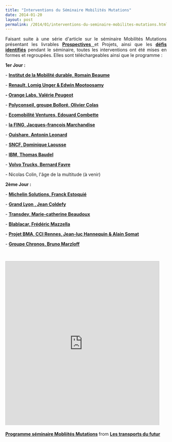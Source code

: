 ```yaml
---
title: "Interventions du Séminaire Mobilités Mutations"
date: 2014-01-20
layout: post
permalink: /2014/01/interventions-du-seminaire-mobilites-mutations.html
---
```


<p style="text-align: justify;">Faisant suite à une série d'article sur le séminaire Mobilités Mutations présentant les livrables <a href="/2014/01/seminaire-mobilites-mutations-prospectives-2015-a-2065.html" target="_blank"><strong>Prospectives</strong> </a>et Projets, ainsi que les <a href="/2013/12/mur-des-defis.html" target="_blank"><strong>défis identifiés</strong></a> pendant le séminaire, toutes les interventions ont été mises en formes et regroupées. Elles sont téléchargeables ainsi que le programme :</p> <p style="text-align: justify;"><strong>1er Jour : </strong></p> <p style="text-align: justify;">- <a href="http://fr.slideshare.net/transportsdufutur/1-imd-prez" target="_blank"><strong>Institut de la Mobilité durable, Romain Beaume</strong></a></p> <p style="text-align: justify;">- <a href="http://fr.slideshare.net/transportsdufutur/mobilits-mutations-jour-1-renault" target="_blank"><strong>Renault, Lomig Unger & Edwin Mootoosamy</strong></a></p> <p style="text-align: justify;"><strong>- <a href="http://fr.slideshare.net/transportsdufutur/mobilits-mutations-jour-1-orange-lab" target="_blank">Orange Labs, Valérie Peugeot</a></strong></p> <p style="text-align: justify;">- <a href="http://fr.slideshare.net/transportsdufutur/mobilits-mutations-jour-1-polyconseil" target="_blank"><strong>Polyconseil, groupe Bolloré, Olivier Colas</strong></a></p> <p style="text-align: justify;">- <a href="http://fr.slideshare.net/transportsdufutur/mobilits-mutations-jour-1-ecomobilit-ventures" target="_blank"><strong>Ecomobilité Ventures, Edouard Combette</strong></a></p> <p style="text-align: justify;">- <a href="http://fr.slideshare.net/transportsdufutur/mobilits-mutations-jour-1-la-fing" target="_blank"><strong>la FING, Jacques-françois Marchandise</strong></a></p> <p style="text-align: justify;">- <a href="http://fr.slideshare.net/transportsdufutur/mobilits-mutations-jour-1-ouishare" target="_blank"><strong>Ouishare, Antonin Leonard</strong></a></p> <p style="text-align: justify;">- <a href="http://fr.slideshare.net/transportsdufutur/7-sncf-prez" target="_blank"><strong>SNCF, Dominique Laousse</strong></a></p> <p style="text-align: justify;">- <a href="http://fr.slideshare.net/transportsdufutur/mobilits-mutations-jour-1-ibm" target="_blank"><strong>IBM, Thomas Baudel</strong></a></p> <p style="text-align: justify;">- <a href="http://fr.slideshare.net/transportsdufutur/mobilits-mutations-jour-1-volvo-renault-trucks" target="_blank"><strong>Volvo Trucks, Bernard Favre</strong></a></p> <p style="text-align: justify;">- Nicolas Colin, l'âge de la multitude (à venir)</p> <p style="text-align: justify;"><strong>2ème Jour : </strong></p> <p style="text-align: justify;">- <a href="http://fr.slideshare.net/transportsdufutur/1-michelin-solutionsprez" target="_blank"><strong>Michelin Solutions, Franck Estoquié</strong></a></p> <p style="text-align: justify;">- <a href="http://fr.slideshare.net/transportsdufutur/mobilits-mutations-jour-2-grand-lyon" target="_blank"><strong>Grand Lyon , Jean Coldefy</strong></a></p> <p style="text-align: justify;">- <a href="http://fr.slideshare.net/transportsdufutur/mobilits-mutations-jour-2-transdev" target="_blank"><strong>Transdev, Marie-catherine Beaudoux</strong></a></p> <p style="text-align: justify;">- <a href="http://fr.slideshare.net/transportsdufutur/mobilits-mutations-jour-2-blablacar" target="_blank"><strong>Blablacar, Frédéric Mazzella</strong></a></p> <p style="text-align: justify;">- <a href="http://fr.slideshare.net/transportsdufutur/mobilits-mutations-jour-2-bma" target="_blank"><strong>Projet BMA, CCI Rennes, Jean-luc Hannequin & Alain Somat</strong></a></p> <p style="text-align: justify;">- <a href="http://fr.slideshare.net/transportsdufutur/mobilits-mutations-jour-2" target="_blank"><strong>Groupe Chronos, Bruno Marzloff</strong></a></p> <p style="text-align: justify;"> </p> <p><iframe allowfullscreen="" frameborder="0" height="511" marginheight="0" marginwidth="0" scrolling="no" src="http://www.slideshare.net/slideshow/embed_code/30089809" style="border: 1px solid #CCC; border-width: 1px 1px 0; margin-bottom: 5px;" width="479"> </iframe></p> <div style="margin-bottom: 5px;"><strong> <a href="https://fr.slideshare.net/transportsdufutur/programme-sminaire-mobliits-mutations" target="_blank" title="Programme séminaire Mobliités Mutations">Programme séminaire Mobliités Mutations</a> </strong> from <strong><a href="http://www.slideshare.net/transportsdufutur" target="_blank">Les transports du futur</a></strong></div>